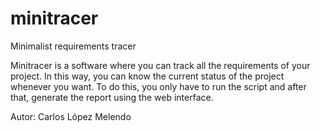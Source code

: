 # minitracer
Minimalist requirements tracer

Minitracer is a software where you can track all the requirements of your project. In this way, you can know the current status of 
the project whenever you want. To do this, you only have to run the script and after that, generate the report using the web 
interface.

Autor: Carlos López Melendo

